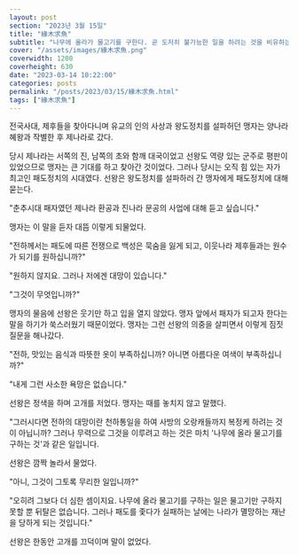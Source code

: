 ```yaml
---
layout: post
section: "2023년 3월 15일"
title: "緣木求魚"
subtitle: "나무에 올라가 물고기를 구한다. 곧 도저히 불가능한 일을 하려는 것을 비유하는 말이다. 잘못된 방법으로 목적을 이루려고 하는 경우, 애써 수고만 하고 아무것도 얻지 못하는 경우에도 쓰이는 말이다."
cover: "/assets/images/緣木求魚.png"
coverwidth: 1200
coverheight: 630
date: "2023-03-14 10:22:00"
categories: posts
permalink: "/posts/2023/03/15/緣木求魚.html"
tags: ["緣木求魚"]
---
```


전국사대, 제후들을 찾아다니며 유교의 인의 사상과 왕도정치를 설파허던 맹자는 양나라 혜왕과 작별한 후 제나라로 갔다.

당시 제나라는 서쪽의 진, 남쪽의 초와 함깨 대국이었고 선왕도 역량 있는 군주로 평판이 있었으므로 맹자는 큰 기대를 하고 찾아간 것이었다. 그러나 당시는 오직 힘 있는 자가 최고인 패도정치의 시대였다. 선왕은 왕도정치를 설파하러 간 맹자에게 패도정치에 대해 묻는다.

"춘추시대 패자였던 제나라 환공과 진나라 문공의 사업에 대해 듣고 싶습니다."

맹자는 이 말을 듣자 대뜸 이렇게 되물었다.

"전하께서는 패도에 따른 전쟁으로 백성은 묵숨을 잃게 되고, 이웃나라 제후들과는 원수가 되기를 원하십니까?"

"원하지 않지요. 그러나 저에겐 대망이 있습니다."

"그것이 무엇입니까?"

맹자의 물음에 선왕은 웃기만 하고 입을 열지 않았다. 맹자 앞에서 패자가 되고자 한다는 말을 하기가 쑥스러웠기 때문이었다. 맹자는 그런 선왕의 의중을 살피면서 이렇게 짐짓 질문을 해나갔다.

"전하, 맛있는 음식과 따뜻한 옷이 부족하십니까? 아니면 아름다운 여색이 부족하십니까?"

"내게 그런 사소한 욕망은 없습니다."

선왕은 정색을 하며 고개를 저었다. 맹자는 때를 놓치지 않고 말했다.

"그러시다면 전하의 대망이란 천하통일을 하여 사방의 오랑캐들까지 복정케 하려는 것이 아닙니까? 그러나 무력으로 그것을 이루려고 하는 것은 마치 '나무에 올라 물고기를 구하는 것'과 같은 일입니다.

선왕은 깜짝 놀라서 물었다.

"아니, 그것이 그토록 무리한 일입니까?"

"오히려 그보다 더 심한 셈이지요. 나무에 올라 물고기를 구하는 일은 물고기만 구하지 못할 뿐 뒤탈은 없습니다. 그러나 패도를 좇다가 실패하는 날에는 나라가 멸망하는 재난을 당하게 되는 것입니다."

선왕은 한동안 고개를 끄덕이며 말이 없었다.
